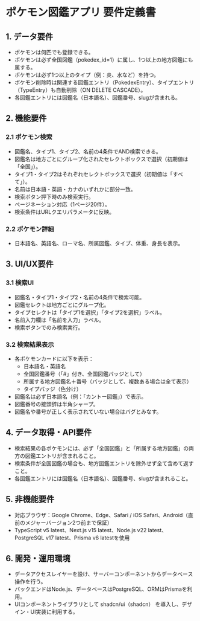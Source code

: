 # ポケモン図鑑アプリ 要件定義書

## 1. データ要件

- ポケモンは何匹でも登録できる。
- ポケモンは必ず全国図鑑（pokedex_id=1）に属し、1つ以上の地方図鑑にも属する。
- ポケモンは必ず1つ以上のタイプ（例：炎、水など）を持つ。
- ポケモン削除時は関連する図鑑エントリ（PokedexEntry）、タイプエントリ（TypeEntry）も自動削除（ON DELETE CASCADE）。
- 各図鑑エントリには図鑑名（日本語名）、図鑑番号、slugが含まれる。

## 2. 機能要件

### 2.1 ポケモン検索

- 図鑑名、タイプ1、タイプ2、名前の4条件でAND検索できる。
- 図鑑名は地方ごとにグループ化されたセレクトボックスで選択（初期値は「全国」）。
- タイプ1・タイプ2はそれぞれセレクトボックスで選択（初期値は「すべて」）。
- 名前は日本語・英語・カナのいずれかに部分一致。
- 検索ボタン押下時のみ検索実行。
- ページネーション対応（1ページ20件）。
- 検索条件はURLクエリパラメータに反映。

### 2.2 ポケモン詳細

- 日本語名、英語名、ローマ名、所属図鑑、タイプ、体重、身長を表示。

## 3. UI/UX要件

### 3.1 検索UI

- 図鑑名・タイプ1・タイプ2・名前の4条件で検索可能。
- 図鑑セレクトは地方ごとにグループ化。
- タイプセレクトは「タイプ1を選択」「タイプ2を選択」ラベル。
- 名前入力欄は「名前を入力」ラベル。
- 検索ボタンでのみ検索実行。

### 3.2 検索結果表示

- 各ポケモンカードに以下を表示：
  - 日本語名・英語名
  - 全国図鑑番号（「#」付き、全国図鑑バッジとして）
  - 所属する地方図鑑名＋番号（バッジとして、複数ある場合は全て表示）
  - タイプバッジ（色分け）
- 図鑑名は必ず日本語名（例：「カントー図鑑」）で表示。
- 図鑑番号の接頭辞は半角シャープ。
- 図鑑名や番号が正しく表示されていない場合はバグとみなす。

## 4. データ取得・API要件

- 検索結果の各ポケモンには、必ず「全国図鑑」と「所属する地方図鑑」の両方の図鑑エントリが含まれること。
- 検索条件が全国図鑑の場合も、地方図鑑エントリを除外せず全て含めて返すこと。
- 各図鑑エントリには図鑑名（日本語名）、図鑑番号、slugが含まれること。

## 5. 非機能要件

- 対応ブラウザ：Google Chrome、Edge、Safari / iOS Safari、Android（直前のメジャーバージョン2つ前まで保証）
- TypeScript v5 latest、Next.js v15 latest、Node.js v22 latest、PostgreSQL v17 latest、Prisma v6 latestを使用

## 6. 開発・運用環境

- データアクセスレイヤーを設け、サーバーコンポーネントからデータベース操作を行う。
- バックエンドはNode.js、データベースはPostgreSQL、ORMはPrismaを利用。
- UIコンポーネントライブラリとして shadcn/ui（shadcn） を導入し、デザイン・UI実装に利用する。
